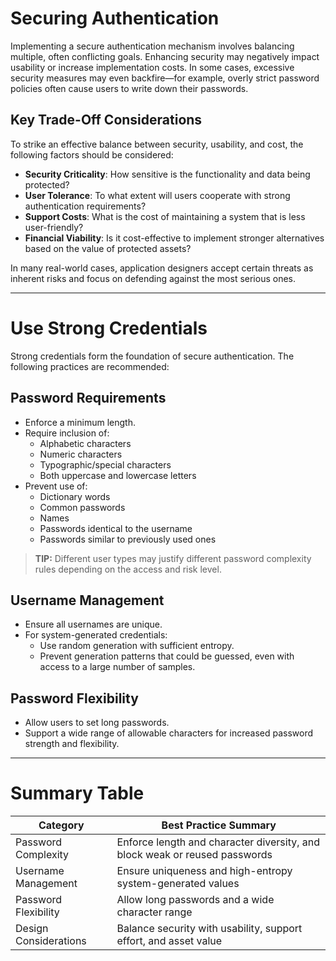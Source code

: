 # Securing Authentication

Implementing a secure authentication mechanism involves balancing multiple, often conflicting goals. Enhancing security may negatively impact usability or increase implementation costs. In some cases, excessive security measures may even backfire—for example, overly strict password policies often cause users to write down their passwords.

## Key Trade-Off Considerations

To strike an effective balance between security, usability, and cost, the following factors should be considered:

- **Security Criticality**: How sensitive is the functionality and data being protected?
- **User Tolerance**: To what extent will users cooperate with strong authentication requirements?
- **Support Costs**: What is the cost of maintaining a system that is less user-friendly?
- **Financial Viability**: Is it cost-effective to implement stronger alternatives based on the value of protected assets?

In many real-world cases, application designers accept certain threats as inherent risks and focus on defending against the most serious ones.

---

# Use Strong Credentials

Strong credentials form the foundation of secure authentication. The following practices are recommended:

## Password Requirements

- Enforce a minimum length.
- Require inclusion of:
  - Alphabetic characters
  - Numeric characters
  - Typographic/special characters
  - Both uppercase and lowercase letters
- Prevent use of:
  - Dictionary words
  - Common passwords
  - Names
  - Passwords identical to the username
  - Passwords similar to previously used ones

> **TIP:** Different user types may justify different password complexity rules depending on the access and risk level.

## Username Management

- Ensure all usernames are unique.
- For system-generated credentials:
  - Use random generation with sufficient entropy.
  - Prevent generation patterns that could be guessed, even with access to a large number of samples.

## Password Flexibility

- Allow users to set long passwords.
- Support a wide range of allowable characters for increased password strength and flexibility.

---

# Summary Table

| Category              | Best Practice Summary                                                           |
|-----------------------|----------------------------------------------------------------------------------|
| Password Complexity   | Enforce length and character diversity, and block weak or reused passwords       |
| Username Management   | Ensure uniqueness and high-entropy system-generated values                      |
| Password Flexibility  | Allow long passwords and a wide character range                                 |
| Design Considerations | Balance security with usability, support effort, and asset value                |
